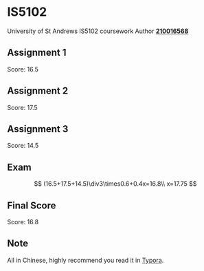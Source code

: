 # IS5102
University of St Andrews IS5102 coursework
Author **[210016568](mailto:zg34@st-andrews.ac.uk)**
## Assignment 1
Score: 16.5

## Assignment 2
Score: 17.5

## Assignment 3
Score: 14.5

## Exam
$$
(16.5+17.5+14.5)\div3\times0.6+0.4x=16.8\\
x=17.75
$$


## Final Score
Score: 16.8

## Note
All in Chinese, highly recommend you read it in [Typora](https://s4.ax1x.com/2021/12/07/oyHass.png).
